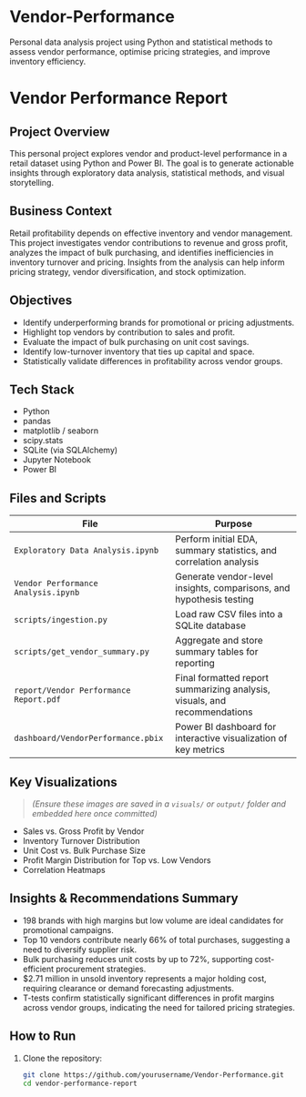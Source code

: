 # Vendor-Performance
Personal data analysis project using Python and statistical methods to assess vendor performance, optimise pricing strategies, and improve inventory efficiency.
# Vendor Performance Report

## Project Overview
This personal project explores vendor and product-level performance in a retail dataset using Python and Power BI. The goal is to generate actionable insights through exploratory data analysis, statistical methods, and visual storytelling.

## Business Context
Retail profitability depends on effective inventory and vendor management. This project investigates vendor contributions to revenue and gross profit, analyzes the impact of bulk purchasing, and identifies inefficiencies in inventory turnover and pricing. Insights from the analysis can help inform pricing strategy, vendor diversification, and stock optimization.

## Objectives
- Identify underperforming brands for promotional or pricing adjustments.
- Highlight top vendors by contribution to sales and profit.
- Evaluate the impact of bulk purchasing on unit cost savings.
- Identify low-turnover inventory that ties up capital and space.
- Statistically validate differences in profitability across vendor groups.

## Tech Stack
- Python
- pandas
- matplotlib / seaborn
- scipy.stats
- SQLite (via SQLAlchemy)
- Jupyter Notebook
- Power BI

## Files and Scripts

| File | Purpose |
|------|--------|
| `Exploratory Data Analysis.ipynb` | Perform initial EDA, summary statistics, and correlation analysis |
| `Vendor Performance Analysis.ipynb` | Generate vendor-level insights, comparisons, and hypothesis testing |
| `scripts/ingestion.py` | Load raw CSV files into a SQLite database |
| `scripts/get_vendor_summary.py` | Aggregate and store summary tables for reporting |
| `report/Vendor Performance Report.pdf` | Final formatted report summarizing analysis, visuals, and recommendations |
| `dashboard/VendorPerformance.pbix` | Power BI dashboard for interactive visualization of key metrics |

## Key Visualizations

> *(Ensure these images are saved in a `visuals/` or `output/` folder and embedded here once committed)*

- Sales vs. Gross Profit by Vendor
- Inventory Turnover Distribution
- Unit Cost vs. Bulk Purchase Size
- Profit Margin Distribution for Top vs. Low Vendors
- Correlation Heatmaps

## Insights & Recommendations Summary

- 198 brands with high margins but low volume are ideal candidates for promotional campaigns.
- Top 10 vendors contribute nearly 66% of total purchases, suggesting a need to diversify supplier risk.
- Bulk purchasing reduces unit costs by up to 72%, supporting cost-efficient procurement strategies.
- $2.71 million in unsold inventory represents a major holding cost, requiring clearance or demand forecasting adjustments.
- T-tests confirm statistically significant differences in profit margins across vendor groups, indicating the need for tailored pricing strategies.

## How to Run

1. Clone the repository:
   ```bash
   git clone https://github.com/yourusername/Vendor-Performance.git
   cd vendor-performance-report

